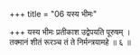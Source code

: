 +++
title = "06 यस्य भीमः"

+++
यस्य भीमः प्रतीकाश उद्वेपयति पूरुषम् ।  
तक्मानं शीतं रूरञ्च तं ते निर्मन्त्रयामहे ॥ ६ ॥